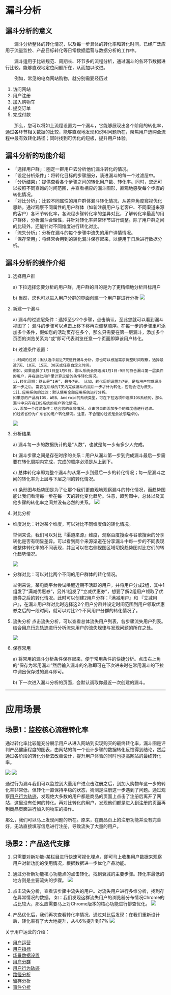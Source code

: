 # 漏斗分析

## 漏斗分析的意义
&emsp;&emsp;漏斗分析整体的转化情况，以及每一步具体的转化率和转化时间。已经广泛应用于流量监控、产品目标转化等日常数据运营与数据分析的工作中。

&emsp;&emsp;漏斗适用于比较规范、周期长、环节多的流程分析，通过漏斗的各环节数据进行比较，能够直观地定位问题所在，从而加以改进。

&emsp;&emsp;例如，常见的电商网站购物，就分别需要经历过
1.	访问网站
2.	用户注册
3.	加入购物车
4.	提交订单
5.	完成付款

&emsp;&emsp;那么，您可以将如上流程设置为一个漏斗，它能够展现出各个阶段的转化率，通过各环节相关数据的比较，能够直观地发现和说明问题所在，聚焦用户选购全流程中最有效转化路径；同时找到可优化的短板，提升用户体验。


## 漏斗分析的功能介绍
* 「选择用户群」：圈定一群用户去分析他们漏斗转化的情况。
* 「设定分析条件」：将转化目标的步骤细分，装进漏斗的每一个过滤层中。
* 「分析结果」：提供查看各个步骤之间的转化用户数、转化率。同时，您还可以按照不同查询的时间范围，并查看相应的漏斗图形，直观地感受每个步骤的转化情况。
* 「对比分析」：比较不同属性的用户群体漏斗转化情况，从差异角度窥视优化思路。通过观察不同属性的用户群体（如新注册用户与老客户、不同渠道来源的客户）各环节转化率，各流程步骤转化率的差异对比，了解转化率最高的用户群体，分析漏斗合理性，并针对转化率异常环节进行调整。除了用户群之间的比较外，还能针对不同维度进行转化对比。
* 「流失分析」：分析在漏斗的每个步骤中流失的用户详情情况。
* 「保存常用」：将经常会用到的转化漏斗保存起来，以便用于日后进行数据分析。

## 漏斗分析的操作介绍
1. 选择用户群

    a)	下拉选择您要分析的用户群，用户群的目的是为了更精细地分析目标用户

    b)	当然，您也可以进入用户分群的界面创建一个用户群进行分析
![](/assets/user/fun-1.png)
2.	新建一个漏斗

    a)	漏斗的过滤层条件：选择至少2个步骤，点击确认，至此您就可以看到漏斗视图了； 漏斗的步骤可以点击上移下移再次调整顺序。在每一步的步骤里可添加多个条件，假如您的活动页存在多个，那么只需要在第一层漏斗，添加多个页面的浏览关系为“或”即可代表浏览任意一个页面即算该用户转化。

    b)	过滤条件设置：

        i.时间的过滤：默认选中最近7天进行漏斗分析。您也可以根据需求调整时间观察，选择最近7天、10天、15天、30天或任意自定义时间。
        例如，如果选择了1月1日至1月9日，那么系统会筛选出1月1日-9日的符合漏斗第一层条件的用户，并在这批用户里计算之后的条件转化情况。
        ii.转化周期：默认是“1天”，最多7天。 比如，转化周期设置为7天，是指用户完成漏斗第一步之后，需要在后续的7天内完成漏斗的最后一步才计为转化，否则会记为流失。
        iii.应用系统的过滤：默认使用全部应用系统进行分析。
        如果您的产品有IOS，WEB，Android的系统类型，可在下拉选项中选择IOS系统的，那么漏斗中只存在IOS系统的用户转化情况。
        iv.添加一个过滤条件：结合您的业务情况，点击可自由添加多个的维度值进行过滤。
        如过滤省份为广东省的用户转化情况。注意，不合理的过滤是会被忽略掉的。
    
    ![](/assets/user/fun-2.png)

3.	分析结果

    a)	漏斗每一步的数据统计的是“人数”，也就是每一步有多少人完成。
    
    b)	漏斗步骤之间是存在时序的关系：用户从漏斗第一步到完成漏斗最后一步需要在转化周期内完成，完成的顺序必须是从上到下。
    
    c)	总体转化率即为整个漏斗的从第一步到最后一步的转化情况；每一层漏斗之间的转化率为上层与下层之间的转化情况。
    
    d)	条形图与趋势图是为了让那个我们更直观地观察漏斗的转化情况，而趋势图能让我们看清每一步在每一天的转化变化趋势。注意，趋势图中，总体以及其他步骤的转化率之间并没有必然的关系。
![](/assets/user/fun-10.gif)

4.	对比分析
* 维度对比：针对某个维度，可以对比不同维度值的转化情况。

    举例来说，我们可以对比『渠道来源』维度，观察百度搜索与谷歌搜索的分享转化是否有明显差异。可以看到两个来源渠道在分享漏斗中每一步的不同表现和整体转化率的不同表现，并且可以在右侧视图区域切换趋势图对比它们的转化趋势情况。

    ![](/assets/user/fun-3.gif)
    
* 分群对比：可以对比两个不同的用户群体的转化情况。

    举例来说，某电商平台尝试唤醒近期不活跃的用户，并将用户分成2组，其中1组发了“满减优惠券”，另外1组发了“立减优惠券”，想要了解2组用户领取了优惠券之后的转化情况。此时可以创建2用户分群：『满减用户』和 『立减用户』，在漏斗用户群对比时选择这2个用户分群并设定时间范围到用户领取优惠券之后的一段时间，就可以对比2个不同用户分群的转化情况了。

5.	流失分析
    点击流失分析，可以查看总体流失用户列表，各步骤流失用户列表。结合[用户行为轨迹](user-segmentation.md#behavior-trace)进行分析流失用户的流失规律与发现问题的所在之处。
    
    ![](/assets/user/fun-7.png)
6. 保存常用

    a)	将常用的漏斗分析条件保存起来，便于常用条件的快捷分析。点击右上角的“保存为常用漏斗”然后输入漏斗的名称即可在下次进来时在常用漏斗的下拉中调出保存过的漏斗即可。

    b)	下一次进入漏斗分析的页面，会默认调取你最近一次创建的漏斗。


***


# 应用场景

## 场景1：监控核心流程转化率

通过转化率比较能充分展示用户从进入网站到实现购买的最终转化率，漏斗图是评判产品健康程度的图表，由网站的每一个设计步骤的数据转化反馈得到结论，然后通过各阶段的转化分析去改善设计，提升用户体验的同时也提高网站的最终转化率。

![](/assets/user/fun-4.png)
![](/assets/user/fun-5.png)

通过行为漏斗我们可以监控到大量用户进点击注册之后，到加入购物车这一步的转化率非常低，但转化一直保持平稳的状态，猜测是注册这一步遇到了问题。通过观察[用户行为轨迹](user-segmentation.md#behavior-trace)，发现绝大多数的用户都是商品的页面上点击了注册后离开了网站，这里没有任何的转化。再对比转化的用户，发现他们都是进入到注册的页面再到商品页面进行加入购物车的操作。

那么，我们可以马上发现问题的所在。原来，在商品页上的注册功能并没有完善好，无法直接填写信息进行注册，导致流失了大量的用户。

## 场景2：产品迭代支撑
1. 只需要对新功能-某栏目进行快速可视化埋点，即可马上收集用户数据来观察用户对新功能的使用情况，根据数据进一步优化产品功能。

2. 通过分析新功能核心功能点的点击转化，找到衰减的主要步骤。转化率最低的地方则是主要流失的步骤。
![](/assets/user/fun-6.png)

3. 点击流失分析，查看该步骤中流失的用户。对流失用户进行多维分析，找到存在异常情况的数据。
如：我们发现这群流失用户的浏览器分布情况Chrome的占比较大，那么应需要马上对Chrome版本的核心功能进行排查优化。
![](/assets/user/fun-8.png)

4. 产品优化后，我们再次查看转化率情况，通过对比后发现：在我们重新设计后，转化率有了大大地提升，从4.6%提升到17%
![](/assets/user/fun-9.png)

关于用户运营的介绍：
  * [用户运营](user-operation.md)
  * [用户指标](user-quota.md)
  * [场景数据设置](user-operation.md#scene-setting)
  * [用户分群](user-segmentation.md)
  * [用户行为轨迹](user-segmentation.md#behavior-trace)
  * [路径分析](path-analytics.md)
  * [留存分析](retation-analytics.md)
  * [事件分析](event-analytics.md)